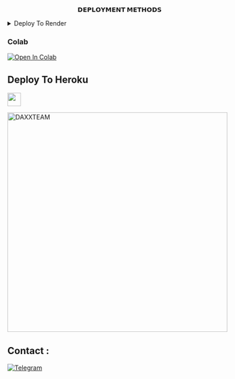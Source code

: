 
<p align="center">
<b>𝗗𝗘𝗣𝗟𝗢𝗬𝗠𝗘𝗡𝗧 𝗠𝗘𝗧𝗛𝗢𝗗𝗦</b>
</p>
                                      
<details><summary>Deploy To Render</summary>
<br>
<b>
Use these commands:
<br>
<br>
• Build Command: <code>pip3 install -U -r requirements.txt</code>
<br>
<br>
• Start Command: <code>python3 bot.py</code>
<br>
<br>
Go to https://uptimerobot.com/ and add a monitor to keep your bot alive.
<br>
<br>
Use these settings when adding a monitor:</b>
<br>
<br>
<img src="https://telegra.ph/file/a79a156e44f43c9833b50.jpg" alt="render template">
<br>
<br>
<b>Click on the below button to deploy directly to render ↓</b>
<br>
<br>
<a href="https://render.com/deploy?repo=https://github.com/pjvip/USA_uploader2">
<img src="https://render.com/images/deploy-to-render-button.svg" alt="Deploy to Render">
</a>
</details>                                      
                                    

### Colab
[![Open In Colab](https://colab.research.google.com/assets/colab-badge.svg)](https://github.com/.ipyn)

## Deploy To Heroku

<a href="https://heroku.com/deploy?template=https://github.com/Rahulsinghcreator/musicbot2">
     <img height="30px" src="https://img.shields.io/badge/Deploy%20To%20Heroku-blueviolet?style=for-the-badge&logo=heroku">
  </a>


<p><img width="494" align="center" src="https://github-readme-stats.vercel.app/api/top-langs?username=BookMySchool&show_icons=true&locale=en&layout=compact" alt="DAXXTEAM" /></p>

  ## Contact :
<a href="https://t.me/ChVivekBro"><img title="Telegram" src="https://img.shields.io/badge/Telegram-%23000000.svg?&style=for-the-badge&logo=telegram&logoColor=61DAFB"></a>
